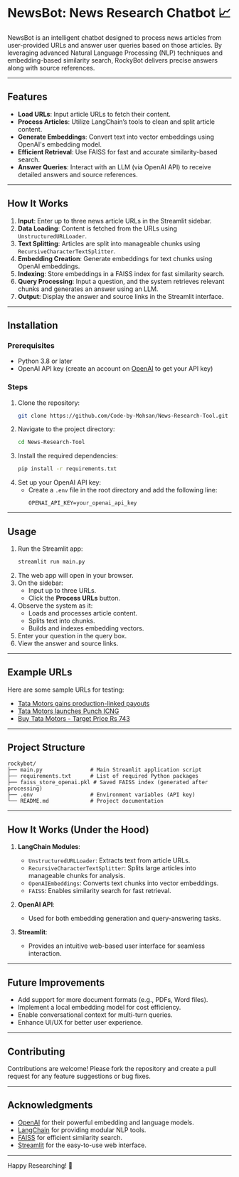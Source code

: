 
# NewsBot: News Research Chatbot 📈

NewsBot is an intelligent chatbot designed to process news articles from user-provided URLs and answer user queries based on those articles. By leveraging advanced Natural Language Processing (NLP) techniques and embedding-based similarity search, RockyBot delivers precise answers along with source references.

---

## Features

- **Load URLs**: Input article URLs to fetch their content.
- **Process Articles**: Utilize LangChain’s tools to clean and split article content.
- **Generate Embeddings**: Convert text into vector embeddings using OpenAI's embedding model.
- **Efficient Retrieval**: Use FAISS for fast and accurate similarity-based search.
- **Answer Queries**: Interact with an LLM (via OpenAI API) to receive detailed answers and source references.

---

## How It Works

1. **Input**: Enter up to three news article URLs in the Streamlit sidebar.
2. **Data Loading**: Content is fetched from the URLs using `UnstructuredURLLoader`.
3. **Text Splitting**: Articles are split into manageable chunks using `RecursiveCharacterTextSplitter`.
4. **Embedding Creation**: Generate embeddings for text chunks using OpenAI embeddings.
5. **Indexing**: Store embeddings in a FAISS index for fast similarity search.
6. **Query Processing**: Input a question, and the system retrieves relevant chunks and generates an answer using an LLM.
7. **Output**: Display the answer and source links in the Streamlit interface.

---

## Installation

### Prerequisites
- Python 3.8 or later
- OpenAI API key (create an account on [OpenAI](https://openai.com) to get your API key)

### Steps
1. Clone the repository:
    ```bash
    git clone https://github.com/Code-by-Mohsan/News-Research-Tool.git
    ```
2. Navigate to the project directory:
    ```bash
    cd News-Research-Tool
    ```
3. Install the required dependencies:
    ```bash
    pip install -r requirements.txt
    ```
4. Set up your OpenAI API key:
    - Create a `.env` file in the root directory and add the following line:
      ```
      OPENAI_API_KEY=your_openai_api_key
      ```

---

## Usage

1. Run the Streamlit app:
    ```bash
    streamlit run main.py
    ```
2. The web app will open in your browser.
3. On the sidebar:
    - Input up to three URLs.
    - Click the **Process URLs** button.
4. Observe the system as it:
    - Loads and processes article content.
    - Splits text into chunks.
    - Builds and indexes embedding vectors.
5. Enter your question in the query box.
6. View the answer and source links.

---

## Example URLs

Here are some sample URLs for testing:
- [Tata Motors gains production-linked payouts](https://www.moneycontrol.com/news/business/tata-motors-mahindra-gain-certificates-for-production-linked-payouts-11281691.html)
- [Tata Motors launches Punch ICNG](https://www.moneycontrol.com/news/business/tata-motors-launches-punch-icng-price-starts-at-rs-7-1-lakh-11098751.html)
- [Buy Tata Motors - Target Price Rs 743](https://www.moneycontrol.com/news/business/stocks/buy-tata-motors-target-of-rs-743-kr-choksey-11080811.html)

---

## Project Structure

```plaintext
rockybot/
├── main.py               # Main Streamlit application script
├── requirements.txt      # List of required Python packages
├── faiss_store_openai.pkl # Saved FAISS index (generated after processing)
├── .env                  # Environment variables (API key)
└── README.md             # Project documentation
```

---

## How It Works (Under the Hood)

1. **LangChain Modules**:
   - `UnstructuredURLLoader`: Extracts text from article URLs.
   - `RecursiveCharacterTextSplitter`: Splits large articles into manageable chunks for analysis.
   - `OpenAIEmbeddings`: Converts text chunks into vector embeddings.
   - `FAISS`: Enables similarity search for fast retrieval.

2. **OpenAI API**:
   - Used for both embedding generation and query-answering tasks.

3. **Streamlit**:
   - Provides an intuitive web-based user interface for seamless interaction.

---

## Future Improvements

- Add support for more document formats (e.g., PDFs, Word files).
- Implement a local embedding model for cost efficiency.
- Enable conversational context for multi-turn queries.
- Enhance UI/UX for better user experience.

---

## Contributing

Contributions are welcome! Please fork the repository and create a pull request for any feature suggestions or bug fixes.

---



## Acknowledgments

- [OpenAI](https://openai.com) for their powerful embedding and language models.
- [LangChain](https://www.langchain.com) for providing modular NLP tools.
- [FAISS](https://github.com/facebookresearch/faiss) for efficient similarity search.
- [Streamlit](https://streamlit.io) for the easy-to-use web interface.

---



Happy Researching! 🚀
